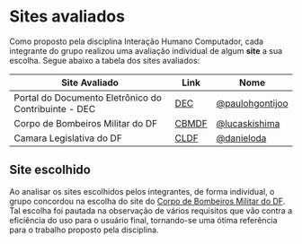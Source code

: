 # Sites avaliados

Como proposto pela disciplina Interação Humano Computador, cada integrante do grupo realizou uma avaliação individual de algum **site** a sua escolha. Segue abaixo a tabela dos sites avaliados:

|Site Avaliado | Link |Nome |
|----------------|-------|-------------|
| Portal do Documento Eletrônico do Contribuinte - DEC |[DEC](dec.fazenda.df.gov.br) |[@paulohgontijoo](https://github.com/paulohgontijoo)|
| Corpo de Bombeiros Militar do DF | [CBMDF](https://www.cbm.df.gov.br/)|[@lucaskishima](https://github.com/lucaskishima)  |
| Camara Legislativa do DF | [CLDF](https://www.cl.df.gov.br/) |[@danieloda](https://github.com/danieloda)|



## Site escolhido
Ao analisar os sites escolhidos pelos integrantes, de forma individual, o grupo concordou na escolha do site do [Corpo de Bombeiros Militar do DF](https://www.cbm.df.gov.br/). Tal escolha foi pautada na observação de vários requisitos que vão contra a eficiência do uso para o usuário final, tornando-se uma ótima referência para o trabalho proposto pela disciplina. 
